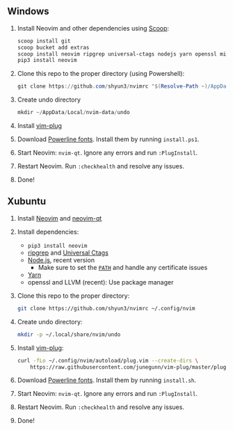 ## Windows

1. Install Neovim and other dependencies using [Scoop](http://scoop.sh):
    ```powershell
    scoop install git
    scoop bucket add extras
    scoop install neovim ripgrep universal-ctags nodejs yarn openssl miniconda3 llvm
    pip3 install neovim
    ```

1. Clone this repo to the proper directory (using Powershell):
    ```powershell
    git clone https://github.com/shyun3/nvimrc "$(Resolve-Path ~)/AppData/Local/nvim"
    ```

1. Create undo directory
    ```powershell
    mkdir ~/AppData/Local/nvim-data/undo
    ```

1. Install [vim-plug][]

1. Download [Powerline fonts][]. Install them by running `install.ps1`.

1. Start Neovim: `nvim-qt`. Ignore any errors and run `:PlugInstall`.

1. Restart Neovim. Run `:checkhealth` and resolve any issues.

1. Done!

## Xubuntu

1. Install [Neovim][nvim-linux] and [neovim-qt][]
   
1. Install dependencies:
    * `pip3 install neovim`
    * [ripgrep][] and [Universal Ctags][]
    * [Node.js](https://nodejs.org/en/), recent version
        * Make sure to set the [`PATH`][node-install] and handle any
          certificate issues
    * [Yarn](https://yarnpkg.com/getting-started/install)
    * openssl and LLVM (recent): Use package manager

1. Clone this repo to the proper directory:
    ```bash
    git clone https://github.com/shyun3/nvimrc ~/.config/nvim
    ```
    
1. Create undo directory:
    ```bash
    mkdir -p ~/.local/share/nvim/undo
    ```

1. Install [vim-plug][]:
    ```bash
    curl -fLo ~/.config/nvim/autoload/plug.vim --create-dirs \
        https://raw.githubusercontent.com/junegunn/vim-plug/master/plug.vim
    ```
    
1. Download [Powerline fonts][]. Install them by running `install.sh`.

1. Start Neovim: `nvim-qt`. Ignore any errors and run `:PlugInstall`.

1. Restart Neovim. Run `:checkhealth` and resolve any issues.

1. Done!

[nvim-linux]: https://github.com/neovim/neovim/wiki/Installing-Neovim#linux
[neovim-qt]: https://github.com/equalsraf/neovim-qt
[ripgrep]: https://github.com/BurntSushi/ripgrep#installation
[Universal Ctags]: https://github.com/universal-ctags/ctags#how-to-build-and-install
[node-install]: https://github.com/nodejs/help/wiki/Installation
[vim-plug]: https://github.com/junegunn/vim-plug
[Powerline fonts]: https://github.com/powerline/fonts

